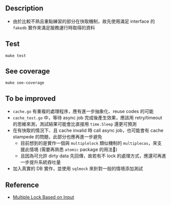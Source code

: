 ## Description
- 由於比較不熟且重點練習的部分在快取機制，故先使用滿足 interface 的 `fakedb` 實作來滿足服務運行時取得的資料

## Test
`make test`

## See coverage
`make see-coverage`

## To be improved
- `cache.go` 有重複的處理程序，應有進一步抽象化、reuse codes 的可能
- `cache_test.go` 中，等待 async job 完成後產生效果，應該用 retry/timeout 的思維來測，測試結果可能會比直接用 `time.Sleep` 還更可預測
- 在有快取的情況下、且 cache invalid 時 call async job，也可能會有 cache stampede 的問題，此部分也應再進一步避免
  - 目前想到的是實作一個與 `multiplelock` 類似機制的 `multiplecas`，來支援此情境 (需要再熟悉 `atomic` package 的用法)
  - 且因為可允許 dirty data 先回傳，故若有不 lock 的處理方式，應還可再進一步提升系統吞吐量
- 加入真實的 DB 實作，並使用 `sqlmock` 來針對一般的情境添加測試

## Reference
- [Multiple Lock Based on Input](https://medium.com/@kf99916/multiple-lock-based-on-input-in-golang-74931a3c8230)